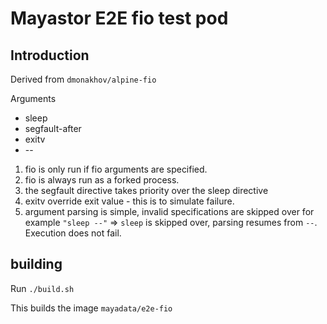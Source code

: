 # Mayastor E2E fio test pod
## Introduction
Derived from `dmonakhov/alpine-fio`

Arguments
 * sleep <sleep seconds>
 * segfault-after <delay seconds>
 * exitv <exit value>
 * -- <fio argument list> 

 1. fio is only run if fio arguments are specified.
 2. fio is always run as a forked process.
 3. the segfault directive takes priority over the sleep directive
 4. exitv <v> override exit value - this is to simulate failure.
 5. argument parsing is simple, invalid specifications are skipped over for example `"sleep --"` => `sleep` is skipped over, parsing resumes from `--`. Execution does not fail. 

## building
Run `./build.sh`

This builds the image `mayadata/e2e-fio` 


